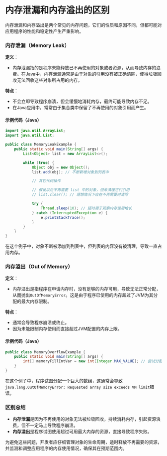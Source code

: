 # 内存泄漏和内存溢出的区别

内存泄漏和内存溢出是两个常见的内存问题，它们的性质和原因不同，但都可能对应用程序的性能和稳定性产生严重影响。

### 内存泄漏（Memory Leak）

**定义**：

+ 内存泄漏指的是程序未能释放已不再使用的对象或者资源，从而导致内存的浪费。在Java中，内存泄漏通常是由于对象的引用没有被正确清除，使得垃圾回收无法回收这些对象所占用的内存。

**特点**：

+ 不会立即导致程序崩溃，但会缓慢地消耗内存，最终可能导致内存不足。
+ 在Java应用中，常常由于集合类中保留了不再使用的对象引用而产生。

#### 示例代码（Java）

```java
import java.util.ArrayList;  
import java.util.List;  

public class MemoryLeakExample {  
    public static void main(String[] args) {  
        List<Object> list = new ArrayList<>();  

        while (true) {  
            Object obj = new Object();  
            list.add(obj); // 不断新增对象到列表中  

            // 其它代码操作  

            // 假设以后不再需要 list 中的对象，但未清理它们引用  
            // list.clear(); // 理想情况下应在不再需要时清除  

            try {  
                Thread.sleep(10); // 延时用于观察内存使用增长  
            } catch (InterruptedException e) {  
                e.printStackTrace();  
            }  
        }  
    }  
}
```

在这个例子中，对象不断被添加到列表中，但列表的内容没有被清理，导致一直占用内存。

### 内存溢出（Out of Memory）

**定义**：

+ 内存溢出是指程序在申请内存时，没有足够的内存可用，导致无法正常分配，从而抛出`OutOfMemoryError`。这是由于程序已使用的内存超过了JVM为其分配的最大内存限制。

**特点**：

+ 通常会导致程序崩溃或终止。
+ 因为未能限制内存使用而直接超过JVM配置的内存上限。

#### 示例代码（Java）

```java
public class MemoryOverflowExample {  
    public static void main(String[] args) {  
        int[] memoryFillIntVar = new int[Integer.MAX_VALUE]; // 尝试分配过大的数组  
    }  
}
```

在这个例子中，程序试图分配一个巨大的数组，这通常会导致`java.lang.OutOfMemoryError: Requested array size exceeds VM limit`错误。

### 区别总结

+ **内存泄漏**是因为不再使用的对象无法被垃圾回收，持续消耗内存，引起资源浪费，但不一定马上导致程序崩溃。
+ **内存溢出**是程序试图使用超过可用最大内存的资源，直接导致程序失败。

为避免这些问题，开发者应仔细管理对象的生命周期，适时释放不再需要的资源，并监测和调整应用程序的内存使用情况，确保其在预期范围内。
